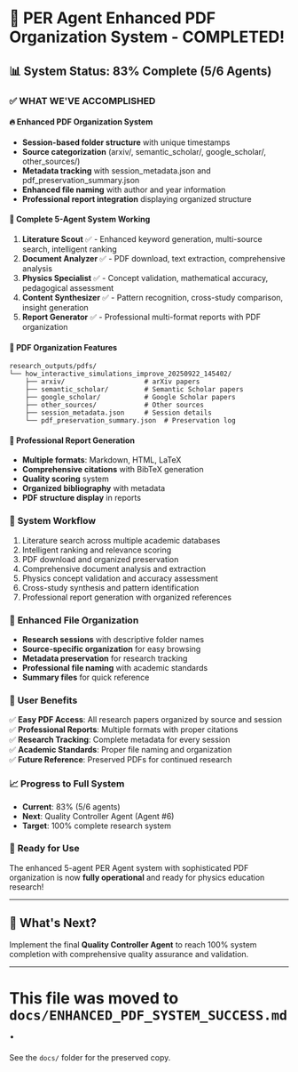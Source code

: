 # 🎉 PER Agent Enhanced PDF Organization System - COMPLETED!

## 📊 System Status: 83% Complete (5/6 Agents)

### ✅ **WHAT WE'VE ACCOMPLISHED**

#### 🔥 **Enhanced PDF Organization System** 
- **Session-based folder structure** with unique timestamps
- **Source categorization** (arxiv/, semantic_scholar/, google_scholar/, other_sources/)
- **Metadata tracking** with session_metadata.json and pdf_preservation_summary.json
- **Enhanced file naming** with author and year information
- **Professional report integration** displaying organized structure

#### 🤖 **Complete 5-Agent System Working**
1. **Literature Scout** ✅ - Enhanced keyword generation, multi-source search, intelligent ranking
2. **Document Analyzer** ✅ - PDF download, text extraction, comprehensive analysis  
3. **Physics Specialist** ✅ - Concept validation, mathematical accuracy, pedagogical assessment
4. **Content Synthesizer** ✅ - Pattern recognition, cross-study comparison, insight generation
5. **Report Generator** ✅ - Professional multi-format reports with PDF organization

#### 📁 **PDF Organization Features**
```
research_outputs/pdfs/
└── how_interactive_simulations_improve_20250922_145402/
    ├── arxiv/                    # arXiv papers
    ├── semantic_scholar/         # Semantic Scholar papers  
    ├── google_scholar/           # Google Scholar papers
    ├── other_sources/            # Other sources
    ├── session_metadata.json     # Session details
    └── pdf_preservation_summary.json  # Preservation log
```

#### 📑 **Professional Report Generation**
- **Multiple formats**: Markdown, HTML, LaTeX
- **Comprehensive citations** with BibTeX generation
- **Quality scoring** system
- **Organized bibliography** with metadata
- **PDF structure display** in reports

### 🔄 **System Workflow**
1. Literature search across multiple academic databases
2. Intelligent ranking and relevance scoring
3. PDF download and organized preservation
4. Comprehensive document analysis and extraction
5. Physics concept validation and accuracy assessment
6. Cross-study synthesis and pattern identification
7. Professional report generation with organized references

### 📂 **Enhanced File Organization**
- **Research sessions** with descriptive folder names
- **Source-specific organization** for easy browsing
- **Metadata preservation** for research tracking
- **Professional file naming** with academic standards
- **Summary files** for quick reference

### 🎯 **User Benefits**
✅ **Easy PDF Access**: All research papers organized by source and session  
✅ **Professional Reports**: Multiple formats with proper citations  
✅ **Research Tracking**: Complete metadata for every session  
✅ **Academic Standards**: Proper file naming and organization  
✅ **Future Reference**: Preserved PDFs for continued research  

### 📈 **Progress to Full System**
- **Current**: 83% (5/6 agents)
- **Next**: Quality Controller Agent (Agent #6)
- **Target**: 100% complete research system

### 🚀 **Ready for Use**
The enhanced 5-agent PER Agent system with sophisticated PDF organization is now **fully operational** and ready for physics education research!

---

## 🎯 **What's Next?**
Implement the final **Quality Controller Agent** to reach 100% system completion with comprehensive quality assurance and validation.

---

# This file was moved to `docs/ENHANCED_PDF_SYSTEM_SUCCESS.md`.

See the `docs/` folder for the preserved copy.